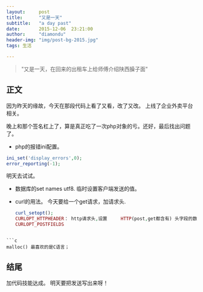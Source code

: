 ```yaml
---
layout:     post
title:      "又是一天"
subtitle:   "a day past"
date:       2015-12-06  23:21:00
author:     "diamondu"
header-img: "img/post-bg-2015.jpg"
tags: 生活

---
```


> "又是一天，在回来的出租车上给师傅介绍陕西臊子面"

## 正文

因为昨天的缘故，今天在那段代码上看了又看，改了又改。
上线了企业外卖平台相关。

晚上和那个签名杠上了，算是真正吃了一次php对象的亏。还好，最后找出问题了。

* php的报错ini配置。

 ```php
 ini_set('display_errors',0);
 error_reporting(-1);
 ```
 明天去试试。
 
* 数据库的set names utf8.
 临时设置客户端发送的值。
 
* curl的用法。
  今天要给一个get请求，加请求头.
   ```php
  curl_setopt();
  CURLOPT_HTTPHEADER： http请求头,设置     HTTP(post,get都含有) 头字段的数组
  CURLOPT_POSTFIELDS
 ```            
 
 ```c
 malloc() 最喜欢的是C语言；
 ```
 
 ## 结尾
 加代码技能达成。
 明天要把发送写出来呀！
